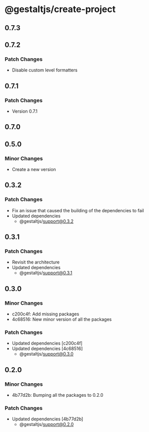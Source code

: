 # @gestaltjs/create-project

## 0.7.3

## 0.7.2

### Patch Changes

- Disable custom level formatters

## 0.7.1

### Patch Changes

- Version 0.7.1

## 0.7.0

## 0.5.0

### Minor Changes

- Create a new version

## 0.3.2

### Patch Changes

- Fix an issue that caused the building of the dependencies to fail
- Updated dependencies
  - @gestaltjs/support@0.3.2

## 0.3.1

### Patch Changes

- Revisit the architecture
- Updated dependencies
  - @gestaltjs/support@0.3.1

## 0.3.0

### Minor Changes

- c200c4f: Add missing packages
- 4c68516: New minor version of all the packages

### Patch Changes

- Updated dependencies [c200c4f]
- Updated dependencies [4c68516]
  - @gestaltjs/support@0.3.0

## 0.2.0

### Minor Changes

- 4b77d2b: Bumping all the packages to 0.2.0

### Patch Changes

- Updated dependencies [4b77d2b]
  - @gestaltjs/support@0.2.0
